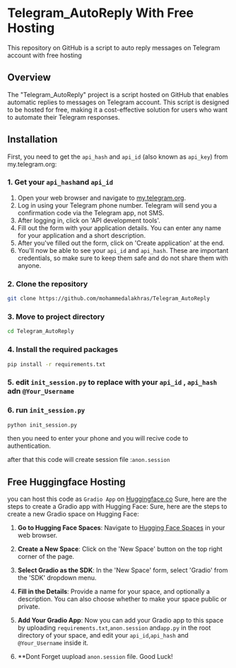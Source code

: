 # Telegram_AutoReply With Free Hosting
This repository on GitHub is a script to auto reply messages on Telegram account  with free hosting

## Overview
The "Telegram_AutoReply" project is a script hosted on GitHub that enables automatic replies to messages on Telegram account. This script is designed to be hosted for free, making it a cost-effective solution for users who want to automate their Telegram responses.

## Installation
First, you need to get the `api_hash` and `api_id` (also known as `api_key`) from my.telegram.org:
### 1. Get your `api_hash`and `api_id`
  1. Open your web browser and navigate to [my.telegram.org](https://my.telegram.org/).
  2. Log in using your Telegram phone number. Telegram will send you a confirmation code via the Telegram app, not SMS.
  3. After logging in, click on 'API development tools'.
  4. Fill out the form with your application details. You can enter any name for your application and a short description.
  5. After you've filled out the form, click on 'Create application' at the end.
  6. You'll now be able to see your `api_id` and `api_hash`. These are important credentials, so make sure to keep them safe and do not share them with anyone.

### 2. Clone the repository


```bash
git clone https://github.com/mohammedalakhras/Telegram_AutoReply
```

### 3. Move to project directory

```bash
cd Telegram_AutoReply
```
### 4. Install the required packages

```bash
pip install -r requirements.txt
```

### 5. edit `init_session.py` to replace with your `api_id` , `api_hash` adn `@Your_Username`

### 6. run `init_session.py` 
```bash
python init_session.py
```
then you need to enter your phone and you will recive code to authentication.

after that this code will create session file :`anon.session` 

## Free Huggingface Hosting

you can host this code as `Gradio App` on [Huggingface.co](http://huggingface.co/)
Sure, here are the steps to create a Gradio app with Hugging Face:
Sure, here are the steps to create a new Gradio space on Hugging Face:

1. **Go to Hugging Face Spaces**: Navigate to [Hugging Face Spaces](https://huggingface.co/spaces) in your web browser.

2. **Create a New Space**: Click on the 'New Space' button on the top right corner of the page.

3. **Select Gradio as the SDK**: In the 'New Space' form, select 'Gradio' from the 'SDK' dropdown menu.

4. **Fill in the Details**: Provide a name for your space, and optionally a description. You can also choose whether to make your space public or private.

5. **Add Your Gradio App**: Now you can add your Gradio app to this space by uploading `requirements.txt`,`anon.session` and`app.py` in the root directory of your space, and edit your `api_id`,`api_hash` and `@Your_Username` inside it.

6. **Dont Forget uupload `anon.session` file.
Good Luck! 
